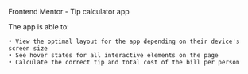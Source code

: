 Frontend Mentor - Tip calculator app

The app is able to:

    • View the optimal layout for the app depending on their device's screen size
    • See hover states for all interactive elements on the page
    • Calculate the correct tip and total cost of the bill per person
